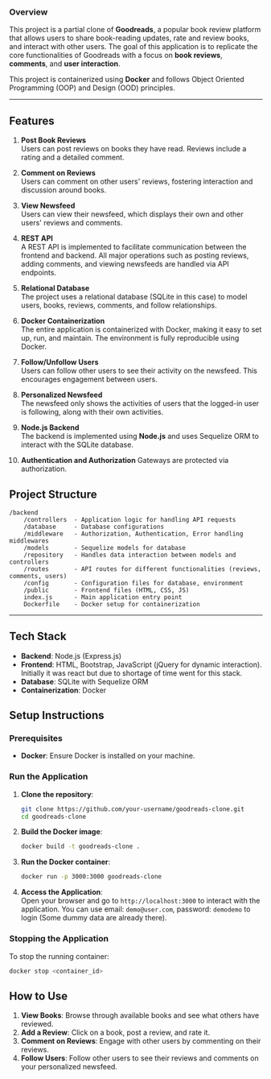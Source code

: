 ### Overview

This project is a partial clone of **Goodreads**, a popular book review platform that allows users to share book-reading updates, rate and review books, and interact with other users. The goal of this application is to replicate the core functionalities of Goodreads with a focus on **book reviews**, **comments**, and **user interaction**.

This project is containerized using **Docker** and follows Object Oriented Programming (OOP) and Design (OOD) principles. 

---

## Features

1. **Post Book Reviews**  
   Users can post reviews on books they have read. Reviews include a rating and a detailed comment.
   
2. **Comment on Reviews**  
   Users can comment on other users' reviews, fostering interaction and discussion around books.

3. **View Newsfeed**  
   Users can view their newsfeed, which displays their own and other users' reviews and comments.

4. **REST API**  
   A REST API is implemented to facilitate communication between the frontend and backend. All major operations such as posting reviews, adding comments, and viewing newsfeeds are handled via API endpoints.

5. **Relational Database**  
   The project uses a relational database (SQLite in this case) to model users, books, reviews, comments, and follow relationships.

6. **Docker Containerization**  
   The entire application is containerized with Docker, making it easy to set up, run, and maintain. The environment is fully reproducible using Docker.

7. **Follow/Unfollow Users**  
   Users can follow other users to see their activity on the newsfeed. This encourages engagement between users.

8. **Personalized Newsfeed**  
   The newsfeed only shows the activities of users that the logged-in user is following, along with their own activities.

9. **Node.js Backend**  
   The backend is implemented using **Node.js** and uses Sequelize ORM to interact with the SQLite database.

10. **Authentication and Authorization**
    Gateways are protected via authorization.

## Project Structure

```
/backend
    /controllers  - Application logic for handling API requests
    /database     - Database configurations
    /middleware   - Authorization, Authentication, Error handling middlewares
    /models       - Sequelize models for database
    /repository   - Handles data interaction between models and controllers
    /routes       - API routes for different functionalities (reviews, comments, users)
    /config       - Configuration files for database, environment
    /public       - Frontend files (HTML, CSS, JS)
    index.js      - Main application entry point
    Dockerfile    - Docker setup for containerization
```

---

## Tech Stack

- **Backend**: Node.js (Express.js)
- **Frontend**: HTML, Bootstrap, JavaScript (jQuery for dynamic interaction). Initially it was react but due to shortage of time went for this stack.
- **Database**: SQLite with Sequelize ORM
- **Containerization**: Docker


## Setup Instructions

### Prerequisites
- **Docker**: Ensure Docker is installed on your machine.

### Run the Application

1. **Clone the repository**:
   ```bash
   git clone https://github.com/your-username/goodreads-clone.git
   cd goodreads-clone
   ```

2. **Build the Docker image**:
   ```bash
   docker build -t goodreads-clone .
   ```

3. **Run the Docker container**:
   ```bash
   docker run -p 3000:3000 goodreads-clone
   ```

4. **Access the Application**:  
   Open your browser and go to `http://localhost:3000` to interact with the application. You can use email: `demo@user.com`, password: `demodemo` to login (Some dummy data are already there).

### Stopping the Application
To stop the running container:
```bash
docker stop <container_id>
```

## How to Use

1. **View Books**: Browse through available books and see what others have reviewed.
2. **Add a Review**: Click on a book, post a review, and rate it.
3. **Comment on Reviews**: Engage with other users by commenting on their reviews.
4. **Follow Users**: Follow other users to see their reviews and comments on your personalized newsfeed.
